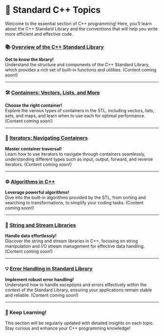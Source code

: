 # 🌟 Standard C++ Topics

Welcome to the essential section of C++ programming! Here, you’ll learn about the C++ Standard Library and the conventions that will help you write more efficient and effective code.

### 📚 [Overview of the C++ Standard Library](#)
**Get to know the library!**  
Understand the structure and components of the C++ Standard Library, which provides a rich set of built-in functions and utilities. (Content coming soon!)

---

### 🛠️ [Containers: Vectors, Lists, and More](#)
**Choose the right container!**  
Explore the various types of containers in the STL, including vectors, lists, sets, and maps, and learn when to use each for optimal performance. (Content coming soon!)

---

### 🔄 [Iterators: Navigating Containers](#)
**Master container traversal!**  
Learn how to use iterators to navigate through containers seamlessly, understanding different types such as input, output, forward, and reverse iterators. (Content coming soon!)

---

### ⚙️ [Algorithms in C++](#)
**Leverage powerful algorithms!**  
Dive into the built-in algorithms provided by the STL, from sorting and searching to transformations, to simplify your coding tasks. (Content coming soon!)

---

### 📜 [String and Stream Libraries](#)
**Handle data effortlessly!**  
Discover the string and stream libraries in C++, focusing on string manipulation and I/O stream management for effective data handling. (Content coming soon!)

---

### 💡 [Error Handling in Standard Library](#)
**Implement robust error handling!**  
Understand how to handle exceptions and errors effectively within the context of the Standard Library, ensuring your applications remain stable and reliable. (Content coming soon!)

---

### 📅 Keep Learning!
This section will be regularly updated with detailed insights on each topic. Stay curious and enhance your C++ programming knowledge!
